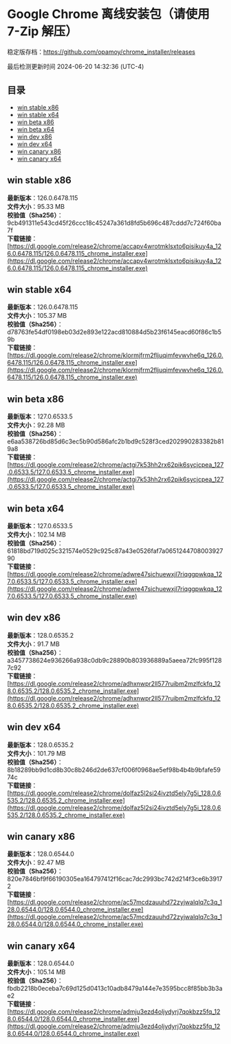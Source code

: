 # Google Chrome 离线安装包（请使用 7-Zip 解压）
稳定版存档：<https://github.com/opamoy/chrome_installer/releases>

最后检测更新时间
2024-06-20 14:32:36 (UTC-4)


## 目录
* [win stable x86](https://github.com/opamoy/chrome_installer?tab=readme-ov-file#win-stable-x86)
* [win stable x64](https://github.com/opamoy/chrome_installer?tab=readme-ov-file#win-stable-x64)
* [win beta x86](https://github.com/opamoy/chrome_installer?tab=readme-ov-file#win-beta-x86)
* [win beta x64](https://github.com/opamoy/chrome_installer?tab=readme-ov-file#win-beta-x64)
* [win dev x86](https://github.com/opamoy/chrome_installer?tab=readme-ov-file#win-dev-x86)
* [win dev x64](https://github.com/opamoy/chrome_installer?tab=readme-ov-file#win-dev-x64)
* [win canary x86](https://github.com/opamoy/chrome_installer?tab=readme-ov-file#win-canary-x86)
* [win canary x64](https://github.com/opamoy/chrome_installer?tab=readme-ov-file#win-canary-x64)

## win stable x86
**最新版本**：126.0.6478.115  
**文件大小**：95.33 MB  
**校验值（Sha256）**：9cb491311e543cd45f26ccc18c45247a361d8fd5b696c487cddd7c724f60ba7f  
**下载链接**：[https://dl.google.com/release2/chrome/accapv4wrotmklsxto6pisikuy4a_126.0.6478.115/126.0.6478.115_chrome_installer.exe](https://dl.google.com/release2/chrome/accapv4wrotmklsxto6pisikuy4a_126.0.6478.115/126.0.6478.115_chrome_installer.exe)  

## win stable x64
**最新版本**：126.0.6478.115  
**文件大小**：105.37 MB  
**校验值（Sha256）**：d78763fe54df0198eb03d2e893e122acd810884d5b23f6145eacd60f86c1b59b  
**下载链接**：[https://dl.google.com/release2/chrome/klormjfrm2fljuqimfevwvhe6q_126.0.6478.115/126.0.6478.115_chrome_installer.exe](https://dl.google.com/release2/chrome/klormjfrm2fljuqimfevwvhe6q_126.0.6478.115/126.0.6478.115_chrome_installer.exe)  

## win beta x86
**最新版本**：127.0.6533.5  
**文件大小**：92.28 MB  
**校验值（Sha256）**：e6aa538726bd85d6c3ec5b90d586afc2b1bd9c528f3ced202990283382b819a8  
**下载链接**：[https://dl.google.com/release2/chrome/actgi7k53hh2rx62pik6sycjcpea_127.0.6533.5/127.0.6533.5_chrome_installer.exe](https://dl.google.com/release2/chrome/actgi7k53hh2rx62pik6sycjcpea_127.0.6533.5/127.0.6533.5_chrome_installer.exe)  

## win beta x64
**最新版本**：127.0.6533.5  
**文件大小**：102.14 MB  
**校验值（Sha256）**：61818bd719d025c321574e0529c925c87a43e0526faf7a065124470800392790  
**下载链接**：[https://dl.google.com/release2/chrome/adwre47sichuewxjl7riqggpwkqa_127.0.6533.5/127.0.6533.5_chrome_installer.exe](https://dl.google.com/release2/chrome/adwre47sichuewxjl7riqggpwkqa_127.0.6533.5/127.0.6533.5_chrome_installer.exe)  

## win dev x86
**最新版本**：128.0.6535.2  
**文件大小**：91.7 MB  
**校验值（Sha256）**：a3457738624e936266a938c0db9c28890b803936889a5aeea72fc995f1287c92  
**下载链接**：[https://dl.google.com/release2/chrome/adhxnwpr2ll577ruibm2mzlfckfq_128.0.6535.2/128.0.6535.2_chrome_installer.exe](https://dl.google.com/release2/chrome/adhxnwpr2ll577ruibm2mzlfckfq_128.0.6535.2/128.0.6535.2_chrome_installer.exe)  

## win dev x64
**最新版本**：128.0.6535.2  
**文件大小**：101.79 MB  
**校验值（Sha256）**：8b18289bb9d1cd8b30c8b246d2de637cf006f0968ae5ef98b4b4b9bfafe5974c  
**下载链接**：[https://dl.google.com/release2/chrome/dolfaz5l2si24ivztd5ely7g5i_128.0.6535.2/128.0.6535.2_chrome_installer.exe](https://dl.google.com/release2/chrome/dolfaz5l2si24ivztd5ely7g5i_128.0.6535.2/128.0.6535.2_chrome_installer.exe)  

## win canary x86
**最新版本**：128.0.6544.0  
**文件大小**：92.47 MB  
**校验值（Sha256）**：820e7846bf9f66190305ea164797412f16cac7dc2993bc742d214f3ce6b39172  
**下载链接**：[https://dl.google.com/release2/chrome/ac57mcdzauuhd72zyjwalqlq7c3q_128.0.6544.0/128.0.6544.0_chrome_installer.exe](https://dl.google.com/release2/chrome/ac57mcdzauuhd72zyjwalqlq7c3q_128.0.6544.0/128.0.6544.0_chrome_installer.exe)  

## win canary x64
**最新版本**：128.0.6544.0  
**文件大小**：105.14 MB  
**校验值（Sha256）**：fbdb2218b0eceba7c69d125d0413c10adb8479a144e7e3595bcc8f85bb3b3ae2  
**下载链接**：[https://dl.google.com/release2/chrome/admju3ezd4oljydyrj7qokbzz5fq_128.0.6544.0/128.0.6544.0_chrome_installer.exe](https://dl.google.com/release2/chrome/admju3ezd4oljydyrj7qokbzz5fq_128.0.6544.0/128.0.6544.0_chrome_installer.exe)  

